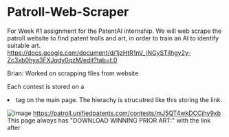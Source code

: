 # Patroll-Web-Scraper
For Week #1 assignment for the PatentAI internship. We will web scrape the patroll website to find patent trolls and art, in order to train an AI to identify suitable art.
https://docs.google.com/document/d/1jzHtR1nV_jNGySTiIhgy2y-Zc3xb0hya3FXJqdy0qzM/edit?tab=t.0

Brian: Worked on scrapping files from website


Each contest is stored on a <li> tag on the main page. The hierachy is strucutred like this storing the link.

![image](https://github.com/user-attachments/assets/6e9b7792-2500-49bf-9130-66f5aed6792d)
https://patroll.unifiedpatents.com/contests/mJ5QT4wkDCCjhy9xb
This page always has "DOWNLOAD WINNING PRIOR ART:" with the link after 
